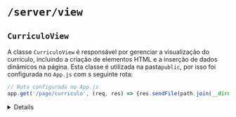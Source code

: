 # `/server/view`

## `CurriculoView`

A classe `CurriculoView` é responsável por gerenciar a visualização do currículo, incluindo a criação de elementos HTML e a inserção de dados dinâmicos na página. Esta classe é utilizada na pasta`public`, por isso foi configurada no `App.js` com s seguinte rota:

```javascript
// Rota configurada no App.js
app.get('/page/curriculo', (req, res) => {res.sendFile(path.join(__dirname, 'server', 'view', 'CurriculoView.js'));});
```
<details>

### Métodos

#### `constructor()`

O construtor inicializa a estrutura HTML da página de currículo, incluindo o cabeçalho, conteúdo principal e rodapé.

##### Exemplo de Uso

```javascript
import CurriculoView from '/page/currículo';

const curriculoView = new CurriculoView();
```
### `carregarCurriculo(data)`

Carrega os dados do currículo no HTML da página.

#### Parâmetros

- `data` (object): Dados do currículo.

#### Exemplo de Uso

```javascript
import CurriculoView from '/page/currículo';

const curriculoView = new CurriculoView();

curriculoView.carregarCurriculo({
  atualizadoEm: '2023-12-31',
  nome: 'Bruno Silva Macário',
  titulo: 'Desenvolvedor',
  dataNascimento: '1990-01-01',
  estadoCivil: 'Solteiro',
  emailPessoal: 'bruno@example.com',
  linkedIn: 'https://www.linkedin.com/in/bruno',
  formacoes: [
    {
      instituto: 'Universidade X',
      area: 'Engenharia de Software',
      concluidoEm: '2015',
      TCC: 'Um estudo sobre Y',
      TCClink: 'http://linktcc.com'
    }
  ],
  experiencias: [
    {
      empresa: 'Empresa Z',
      cargo: 'Desenvolvedor',
      modalidade: 'Presencial',
      periodo: '2016-2020',
      atividades: 'Desenvolvimento de sistemas'
    }
  ],
  CursosTreinamentosCertificacoes: [
    {
      tipo: 'Curso',
      nome: 'Curso de JavaScript',
      link: 'http://linkcurso.com',
      onde: 'Online',
      quando: '2020'
    }
  ],
  InformacoesBasicas: [
    'Informação adicional'
  ],
  rodapeSite: 'Todos os direitos reservados'
});
```

### `alterarEstilo(dados)`

Altera o estilo dos elementos HTML com base nos dados fornecidos.

#### Parâmetros

- `dados` (object): Objeto contendo as configurações de estilo.

#### Exemplo de Uso

```javascript
import CurriculoView from '/page/currículo';

const curriculoView = new CurriculoView();

curriculoView.alterarEstilo({
  tituloSite: 'Alata',
  tituloSiteCor: 'text-primary',
  tituloPrincipal: 'Zilla Slab',
  tituloPrincipalCor: 'text-success',
  tituloSecundario: 'Arial',
  tituloSecundarioCor: 'text-danger',
  textoDestaque: 'Verdana',
  textoDestaqueCor: 'text-warning',
  textoPadrao: 'Roboto',
  textoPadraoCor: 'text-muted',
  textoPadraoLink: 'Arial',
  textoPadraoLinkCor: 'text-info'
});
```
### Instalação

Certifique-se de que a classe `CurriculoView` esteja corretamente importada e instanciada no seu arquivo JavaScript onde você deseja utilizar a visualização do currículo.

#### Exemplo de Importação

```javascript
// Importando a classe CurriculoView
import CurriculoView from '/page/currículo';

// Criando uma instância da CurriculoView
const curriculoView = new CurriculoView();
```
</details>